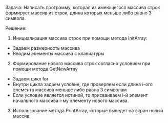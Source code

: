 Задача: Написать программу, которая из имеющегося массива строк формирует массив из строк, длина которых меньше либо равно 3 символа. 

Решение:
1. Инициализация массива строк при помощи метода InitArray:
- Задаем размерность массива
- Вводим элементы массива с клавиатуры
2. Формирование нового массива строк согласно условиям при помощи метода GetNewArray
- Задаем цикл for
- Внутри цикла задаем условие, где проверяем если длина i-ого элемента массива меньше либо равна 3 символам
- Если условие является истиной, то присваиваем i-й элемент начального массива i-му элементу нового массива.
3. Использование метода PrintArray, которые выведет на экран новый массив.